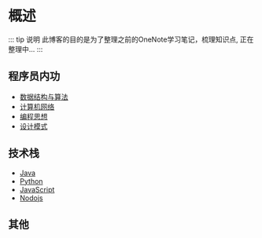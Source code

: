 # 概述

::: tip 说明
此博客的目的是为了整理之前的OneNote学习笔记，梳理知识点,
正在整理中...
:::

## 程序员内功

- [数据结构与算法](./datastru-algs/)
- [计算机网络](./temp/)
- [编程思想](./temp/)
- [设计模式](./temp/)

## 技术栈
- [Java](./java/)
- [Python](./temp/)
- [JavaScript](./temp/)
- [Nodojs](./temp/)

## 其他



